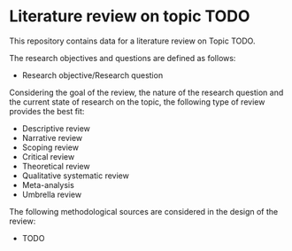 # Literature review on topic TODO

This repository contains data for a literature review on Topic TODO.

The research objectives and questions are defined as follows:
- Research objective/Research question

Considering the goal of the review, the nature of the research question and the current state of research on the topic, the following type of review provides the best fit:
- Descriptive review
- Narrative review
- Scoping review
- Critical review
- Theoretical review
- Qualitative systematic review
- Meta-analysis
- Umbrella review

The following methodological sources are considered in the design of the review:
- TODO
